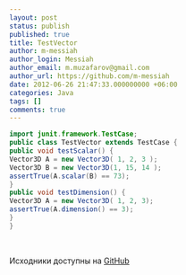 ```yaml
---
layout: post
status: publish
published: true
title: TestVector
author: m-messiah
author_login: Messiah
author_email: m.muzafarov@gmail.com
author_url: https://github.com/m-messiah
date: 2012-06-26 21:47:33.000000000 +06:00
categories: Java
tags: []
comments: true
---
```


```java
import junit.framework.TestCase;
public class TestVector extends TestCase {
public void testScalar() {
Vector3D A = new Vector3D( 1, 2, 3 );
Vector3D B = new Vector3D(1, 15, 14 );
assertTrue(A.scalar(B) == 73);
}
public void testDimension() {
Vector3D A = new Vector3D( 1, 2, 3);
assertTrue(A.dimension() == 3);
}
}
```

&nbsp;

Исходники доступны на [GitHub](https://github.com/m-muzafarov/java_course/blob/master/Vectors/TestVector.java)
